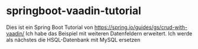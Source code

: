 # springboot-vaadin-tutorial

Dies ist ein Spring Boot Tutorial von https://spring.io/guides/gs/crud-with-vaadin/
Ich habe das Beispiel mit weiteren Datenfeldern erweitert. Ich werde als nächstes die HSQL-Datenbank mit MySQL ersetzen




